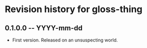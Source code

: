 # Revision history for gloss-thing

## 0.1.0.0 -- YYYY-mm-dd

* First version. Released on an unsuspecting world.

